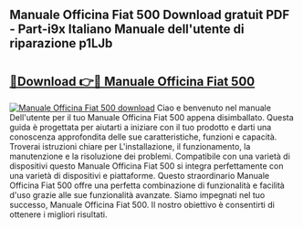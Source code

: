 ## Manuale Officina Fiat 500 Download gratuit PDF - Part-i9x Italiano Manuale dell'utente di riparazione p1LJb

# <h2><a href="http://dfcfnb.blite.top/?on=Manuale+Officina+Fiat+500">🔗Download 👉🔴 Manuale Officina Fiat 500</a></h2>

[![Manuale Officina Fiat 500 download](https://i.imgur.com/lujVjoI.png)](http://dfcfnb.blite.top/?on=Manuale+Officina+Fiat+500)
Ciao e benvenuto nel manuale Dell'utente per il tuo Manuale Officina Fiat 500 appena disimballato. Questa guida è progettata per aiutarti a iniziare con il tuo prodotto e darti una conoscenza approfondita delle sue caratteristiche, funzioni e capacità. Troverai istruzioni chiare per L'installazione, il funzionamento, la manutenzione e la risoluzione dei problemi. Compatibile con una varietà di dispositivi questo Manuale Officina Fiat 500 si integra perfettamente con una varietà di dispositivi e piattaforme. Questo straordinario Manuale Officina Fiat 500 offre una perfetta combinazione di funzionalità e facilità d'uso grazie alle sue funzionalità avanzate. Siamo impegnati nel tuo successo, Manuale Officina Fiat 500. Il nostro obiettivo è consentirti di ottenere i migliori risultati.
